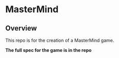 # MasterMind

## Overview
This repo is for the creation of a MasterMind game.

**The full spec for the game is in the repo**
